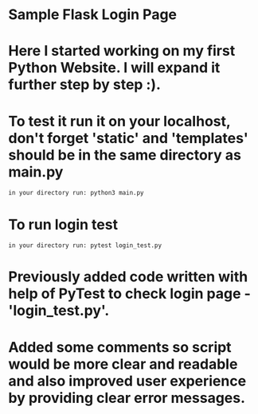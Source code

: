 # Sample Flask Login Page

# Here I started working on my first Python Website. I will expand it further step by step :).

# To test it run it on your localhost, don't forget 'static' and 'templates' should be in the same directory as main.py
    in your directory run: python3 main.py
# To run login test 
    in your directory run: pytest login_test.py

# Previously added code written with help of PyTest to check login page - 'login_test.py'.

# Added some comments so script would be more clear and readable and also improved user experience by providing clear error messages.
